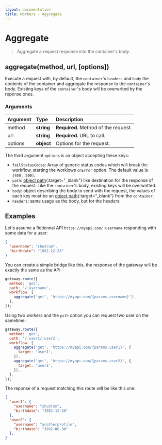 ```yaml
---
layout: documentation
title: Workers - Aggregate
---
```


# Aggregate

> Aggregate a request response into the container's body.

## aggregate(method, url, [options])

Execute a request with, by default, the `container`'s `headers` and `body` the contents of the
container and aggregate the response to the `container`'s body. Existing keys of the `container`'s
body will be overwrited by the reponse ones.

### Arguments

| Argument | Type       | Description                                 |
| :------- | :--------- | :------------------------------------------ |
| method   | **string** | **Required.** Method of the request.        |
| url      | **string** | **Required.** URL to call.                  |
| options  | **object** | Options for the request.                    |

The third argument `options` is an object accepting these keys:

 - `failStatusCodes`: Array of generic status codes which will break the workflow, starting the
 worklows `onError` option. The default value is `[400, 500]`.
 - `path`: [object path](https://github.com/mariocasciaro/object-path){:target="_blank"} like
 destination for the response of the request. Like the `container`'s body, existing keys will be
 overwritted.
 - `body`: object describing the body to send with the request, the values of each key must be an
 [object path](https://github.com/mariocasciaro/object-path){:target="_blank"} from the `container`.
 - `headers`: same usage as the body, but for the headers.

## Examples

Let's assume a fictionnal API `https://myapi.com/:username` responding with some data for a user:

```json
{
  "username": "shudrum",
  "birthdate": "1982-12-28"
}
```

You can create a simple bridge like this, the response of the gateway will be exactly the same as
the API:

```js
gateway.route({
  method: 'get',
  path: '/:username',
  workflow: [
    aggregate('get', 'https://myapi.com/{params.username}'),
  ],
});
```

Using two workers and the `path` option you can request two user on the sametime:

```js
gateway.route({
  method: 'get',
  path: '/:user1/:user2',
  workflow: [
    aggregate('get', 'https://myapi.com/{params.user1}', {
      target: 'user1',
    }),
    aggregate('get', 'https://myapi.com/{params.user2}', {
      target: 'user2',
    }),
  ],
});
```

The reponse of a request matching this route will be like this one:

```json
{
  "user1": {
    "username": "shudrum",
    "birthdate": "1982-12-28"
  },
  "user2": {
    "username": "anotherprofile",
    "birthdate": "1992-06-30"
  },
}
```
